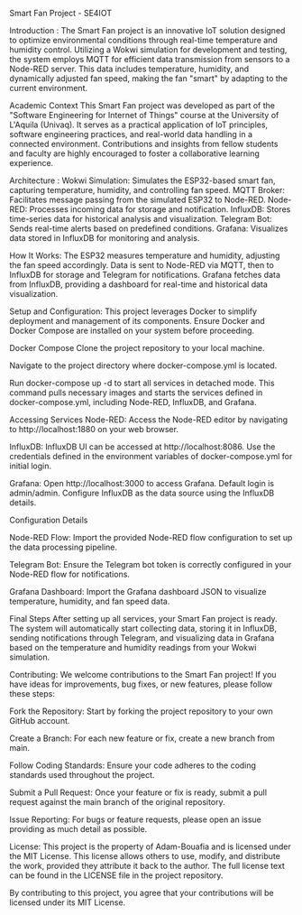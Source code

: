 Smart Fan Project - SE4IOT

Introduction :
The Smart Fan project is an innovative IoT solution designed to optimize environmental conditions through real-time temperature and humidity control. Utilizing a Wokwi simulation for development and testing, the system employs MQTT for efficient data transmission from sensors to a Node-RED server.
This data includes temperature, humidity, and dynamically adjusted fan speed, making the fan "smart" by adapting to the current environment.

Academic Context
This Smart Fan project was developed as part of the "Software Engineering for Internet of Things" course at the University of L'Aquila (Univaq).
It serves as a practical application of IoT principles, software engineering practices, and real-world data handling in a connected environment.
Contributions and insights from fellow students and faculty are highly encouraged to foster a collaborative learning experience.

Architecture : 
Wokwi Simulation: Simulates the ESP32-based smart fan, capturing temperature, humidity, and controlling fan speed.
MQTT Broker: Facilitates message passing from the simulated ESP32 to Node-RED.
Node-RED: Processes incoming data for storage and notification.
InfluxDB: Stores time-series data for historical analysis and visualization.
Telegram Bot: Sends real-time alerts based on predefined conditions.
Grafana: Visualizes data stored in InfluxDB for monitoring and analysis.

How It Works:
The ESP32 measures temperature and humidity, adjusting the fan speed accordingly.
Data is sent to Node-RED via MQTT, then to InfluxDB for storage and Telegram for notifications.
Grafana fetches data from InfluxDB, providing a dashboard for real-time and historical data visualization.


Setup and Configuration:
This project leverages Docker to simplify deployment and management of its components. Ensure Docker and Docker Compose are installed on your system before proceeding.

Docker Compose
Clone the project repository to your local machine.

Navigate to the project directory where docker-compose.yml is located.

Run docker-compose up -d to start all services in detached mode.
This command pulls necessary images and starts the services defined in docker-compose.yml, including Node-RED, InfluxDB, and Grafana.

Accessing Services
Node-RED: Access the Node-RED editor by navigating to http://localhost:1880 on your web browser.

InfluxDB: InfluxDB UI can be accessed at http://localhost:8086. Use the credentials defined in the environment variables of docker-compose.yml for initial login.

Grafana: Open http://localhost:3000 to access Grafana. Default login is admin/admin. Configure InfluxDB as the data source using the InfluxDB details.

Configuration Details

Node-RED Flow: Import the provided Node-RED flow configuration to set up the data processing pipeline.

Telegram Bot: Ensure the Telegram bot token is correctly configured in your Node-RED flow for notifications.

Grafana Dashboard: Import the Grafana dashboard JSON to visualize temperature, humidity, and fan speed data.

Final Steps
After setting up all services, your Smart Fan project is ready. The system will automatically start collecting data, storing it in InfluxDB, sending notifications through Telegram, and visualizing data in Grafana based on the temperature and humidity readings from your Wokwi simulation.

Contributing:
We welcome contributions to the Smart Fan project! If you have ideas for improvements, bug fixes, or new features, please follow these steps:

Fork the Repository: Start by forking the project repository to your own GitHub account.

Create a Branch: For each new feature or fix, create a new branch from main.

Follow Coding Standards: Ensure your code adheres to the coding standards used throughout the project.

Submit a Pull Request: Once your feature or fix is ready, submit a pull request against the main branch of the original repository.

Issue Reporting: For bugs or feature requests, please open an issue providing as much detail as possible.

License:
This project is the property of Adam-Bouafia and is licensed under the MIT License.
This license allows others to use, modify, and distribute the work, provided they attribute it back to the author. The full license text can be found in the LICENSE file in the project repository.

By contributing to this project, you agree that your contributions will be licensed under its MIT License.

